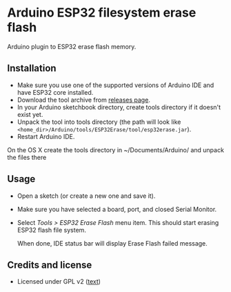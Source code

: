 # Arduino ESP32 filesystem erase flash

Arduino plugin to ESP32 erase flash memory.

## Installation

- Make sure you use one of the supported versions of Arduino IDE and have ESP32 core installed.
- Download the tool archive from [releases page](https://github.com/tanakamasayuki/arduino-esp32erase-plugin/releases/latest).
- In your Arduino sketchbook directory, create tools directory if it doesn't exist yet.
- Unpack the tool into tools directory (the path will look like ```<home_dir>/Arduino/tools/ESP32Erase/tool/esp32erase.jar```).
- Restart Arduino IDE. 

On the OS X create the tools directory in ~/Documents/Arduino/ and unpack the files there

## Usage

- Open a sketch (or create a new one and save it).
- Make sure you have selected a board, port, and closed Serial Monitor.
- Select *Tools > ESP32 Erase Flash* menu item. This should start erasing ESP32 flash file system.

  When done, IDE status bar will display Erase Flash failed message.

## Credits and license

- Licensed under GPL v2 ([text](LICENSE.txt))
